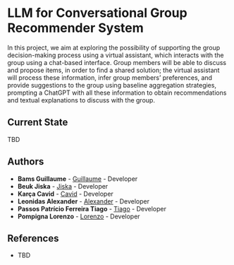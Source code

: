 # LLM for Conversational Group Recommender System

In this project, we aim at exploring the possibility of supporting the group decision-making process using a
virtual assistant, which interacts with the group using a chat-based interface. Group members will be able
to discuss and propose items, in order to find a shared solution; the virtual assistant will process these
information, infer group members’ preferences, and provide suggestions to the group using baseline
aggregation strategies, prompting a ChatGPT with all these information to obtain recommendations and
textual explanations to discuss with the group.

## Current State

TBD

## Authors

* **Bams Guillaume** - [Guillaume](https://github.com/Guil02) - Developer
* **Beuk Jiska** - [Jiska]() - Developer
* **Karça Cavid** - [Cavid]() - Developer
* **Leonidas Alexander** - [Alexander](https://github.com/alexanderleonidas) - Developer
* **Passos Patrício Ferreira Tiago** - [Tiago]() - Developer
* **Pompigna Lorenzo** - [Lorenzo]() - Developer

## References

* TBD
